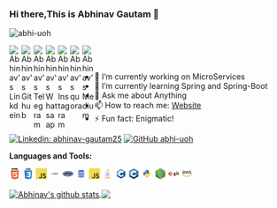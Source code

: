 ### Hi there,This is Abhinav Gautam 👋 

<p align="left"> <img src="https://komarev.com/ghpvc/?username=abhi-uoh&label=Views&color=blue&style=plastic" alt="abhi-uoh" /> </p>


<a href="https://www.linkedin.com/in/abhinav-gautam25">
  <img align="left" alt="Abhinav's Linkdein" width="22px" src="https://cdn.jsdelivr.net/npm/simple-icons@v3/icons/linkedin.svg" />
</a>
<a href="https://github.com/abhi-uoh">
  <img align="left" alt="Abhinav's Github" width="22px" src="https://cdn.jsdelivr.net/npm/simple-icons@v3/icons/github.svg" />
</a>
<a href="https://t.me/abhi_uoh">
  <img align="left" alt="Abhinav's Telegram" width="22px" src="https://cdn.jsdelivr.net/npm/simple-icons@v3/icons/telegram.svg" />
</a>
<a href="https://api.whatsapp.com/send?phone=918678042920&text=&source=&data=&app_absent=">
  <img align="left" alt="Abhinav's Whatsaap" width="22px" src="https://cdn.jsdelivr.net/npm/simple-icons@v3/icons/whatsapp.svg" />
</a>
<a href="[https://www.instagram.com/chhichhora___">
  <img align="left" alt="Abhinav's Instagram" width="22px" src="https://cdn.jsdelivr.net/npm/simple-icons@v3/icons/instagram.svg" />
</a>
<a href="https://www.quora.com/profile/Abhinav-Gautam-62">
  <img align="left" alt="Abhinav's quora" width="22px" src="https://cdn.jsdelivr.net/npm/simple-icons@v3/icons/quora.svg" />
</a>
<a href="https://medium.com/@abhinavgautam25">
  <img align="left" alt="Abhinav's Medium" width="22px" src="https://cdn.jsdelivr.net/npm/simple-icons@v3/icons/medium.svg" />
</a>
</br>
</br>

- 🔭 I’m currently working on MicroServices
- 🌱 I’m currently learning Spring and Spring-Boot
- 💬 Ask me about Anything
- 📫 How to reach me: [Website](https://members.byticians.com/)
- ⚡ Fun fact: Enigmatic!


[![Linkedin: abhinav-gautam25](https://img.shields.io/badge/abhinav-gautam25-blue?style=flat-square&logo=Linkedin&logoColor=white&link=https://www.linkedin.com/in/abhinav-gautam25/)](https://www.linkedin.com/in/abhinav-gautam25/)
[![GitHub abhi-uoh](https://img.shields.io/github/followers/abhi-uoh?label=follow&style=social)](https://github.com/abhi-uoh)

**Languages and Tools:**  

<code><img height="20" src="https://raw.githubusercontent.com/github/explore/80688e429a7d4ef2fca1e82350fe8e3517d3494d/topics/html/html.png"></code>
<code><img height="20" src="https://raw.githubusercontent.com/github/explore/80688e429a7d4ef2fca1e82350fe8e3517d3494d/topics/css/css.png"></code>
<code><img height="20" src="https://raw.githubusercontent.com/github/explore/80688e429a7d4ef2fca1e82350fe8e3517d3494d/topics/javascript/javascript.png"></code>
<code><img height="20" src="https://raw.githubusercontent.com/github/explore/80688e429a7d4ef2fca1e82350fe8e3517d3494d/topics/jquery/jquery.png"></code>
<code><img height="20" src="https://raw.githubusercontent.com/github/explore/80688e429a7d4ef2fca1e82350fe8e3517d3494d/topics/php/php.png"></code>
<code><img height="20" src="https://raw.githubusercontent.com/github/explore/80688e429a7d4ef2fca1e82350fe8e3517d3494d/topics/sql/sql.png"></code>
<code><img height="20" src="https://raw.githubusercontent.com/github/explore/80688e429a7d4ef2fca1e82350fe8e3517d3494d/topics/javascript/javascript.png"></code>
<code><img height="20" src="https://raw.githubusercontent.com/github/explore/80688e429a7d4ef2fca1e82350fe8e3517d3494d/topics/java/java.png"></code>
<code><img height="20" src="https://raw.githubusercontent.com/github/explore/80688e429a7d4ef2fca1e82350fe8e3517d3494d/topics/c/c.png"></code>
<code><img height="20" src="https://raw.githubusercontent.com/github/explore/80688e429a7d4ef2fca1e82350fe8e3517d3494d/topics/cpp/cpp.png"></code>
<code><img height="20" src="https://raw.githubusercontent.com/github/explore/80688e429a7d4ef2fca1e82350fe8e3517d3494d/topics/python/python.png"></code>
<code><img height="20" src="https://raw.githubusercontent.com/github/explore/80688e429a7d4ef2fca1e82350fe8e3517d3494d/topics/nodejs/nodejs.png"></code>
<code><img height="20" src="https://raw.githubusercontent.com/github/explore/80688e429a7d4ef2fca1e82350fe8e3517d3494d/topics/git/git.png"></code>
<code><img height="20" src="https://raw.githubusercontent.com/github/explore/80688e429a7d4ef2fca1e82350fe8e3517d3494d/topics/aws/aws.png"></code>

<a href="https://github.com/abhi-uoh">
 <img align="center" src="https://github-readme-stats.vercel.app/api?username=abhi-uoh&show_icons=true&theme=light&line_height=40" alt="Abhinav's github stats"/>
</a>
<a href="https://github.com/abhi-uoh">
  <img align="center" src="https://github-readme-stats.vercel.app/api/top-langs/?username=abhi-uoh&theme=light&hide_langs_below=1" />
</a>


